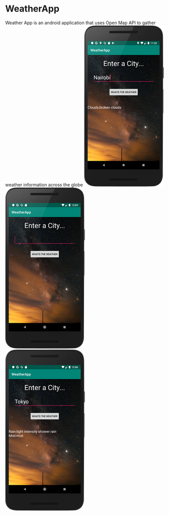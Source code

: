 # WeatherApp
Weather App is an android application that uses Open Map API to gather weather information across the globe
![](device-2019-07-16-114636.png)
![](device-2019-07-16-120420.png)
![](device-2019-07-16-120714.png)
